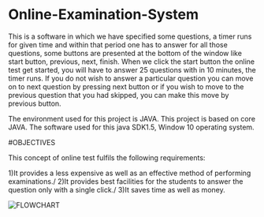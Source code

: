 # Online-Examination-System
This is a software in which we have specified some questions, a timer runs for given time and within that period one has to answer for all those questions, some buttons are presented at the bottom of the window like start button, previous, next, finish.
When we click the start button the online test get started, you will have to answer 25 questions with in 10 minutes, the timer runs.
If you do not wish to answer a particular question you can move on to next question by pressing next button or if you wish to move to the previous question that you had skipped, you can make this move by previous button.

The environment used for this project is JAVA. This project is based on core JAVA. The software used for this java SDK1.5, Window 10 operating system.

#OBJECTIVES

This concept of online test fulfils the following requirements:

1)It provides a less expensive as well as an effective method of performing examinations./
2)It provides best facilities for the students to answer the question only with a single click./
3)It saves time as well as money.

![FLOWCHART](https://user-images.githubusercontent.com/52505088/139309424-1f7ecf9c-14f1-4a18-af07-ac315f5e5c99.png)

